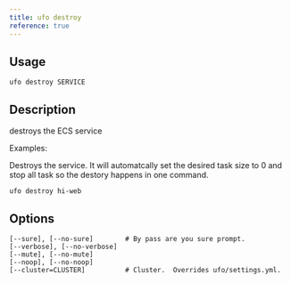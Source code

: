 ```yaml
---
title: ufo destroy
reference: true
---
```


## Usage

    ufo destroy SERVICE

## Description

destroys the ECS service

Examples:

Destroys the service.  It will automatcally set the desired task size to 0 and stop all task so the destory happens in one command.

    ufo destroy hi-web


## Options

```
[--sure], [--no-sure]        # By pass are you sure prompt.
[--verbose], [--no-verbose]  
[--mute], [--no-mute]        
[--noop], [--no-noop]        
[--cluster=CLUSTER]          # Cluster.  Overrides ufo/settings.yml.
```

